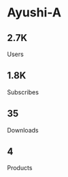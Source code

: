 # Ayushi-A
<section class="text-gray-600 body-font">
  <div class="container px-5 py-24 mx-auto">
    <div class="flex flex-wrap -m-4 text-center">
      <div class="p-4 sm:w-1/4 w-1/2">
        <h2 class="title-font font-medium sm:text-4xl text-3xl text-gray-900">2.7K</h2>
        <p class="leading-relaxed">Users</p>
      </div>
      <div class="p-4 sm:w-1/4 w-1/2">
        <h2 class="title-font font-medium sm:text-4xl text-3xl text-gray-900">1.8K</h2>
        <p class="leading-relaxed">Subscribes</p>
      </div>
      <div class="p-4 sm:w-1/4 w-1/2">
        <h2 class="title-font font-medium sm:text-4xl text-3xl text-gray-900">35</h2>
        <p class="leading-relaxed">Downloads</p>
      </div>
      <div class="p-4 sm:w-1/4 w-1/2">
        <h2 class="title-font font-medium sm:text-4xl text-3xl text-gray-900">4</h2>
        <p class="leading-relaxed">Products</p>
      </div>
    </div>
  </div>
</section>
